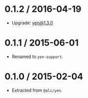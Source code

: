 
0.1.2 / 2016-04-19
==================

  * Upgrade: yen@1.3.0


0.1.1 / 2015-06-01
==================

 * Renamed to `yen-support`.


0.1.0 / 2015-02-04
==================

 * Extracted from `@ali/yen`.
